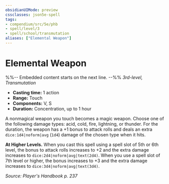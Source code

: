 ```yaml
---
obsidianUIMode: preview
cssclasses: json5e-spell
tags:
- compendium/src/5e/phb
- spell/level/3
- spell/school/transmutation
aliases: ["Elemental Weapon"]
---
```

# Elemental Weapon
%%-- Embedded content starts on the next line. --%%
*3rd-level, Transmutation*  

- **Casting time:** 1 action
- **Range:** Touch
- **Components:** V, S
- **Duration:** Concentration, up to 1 hour

A nonmagical weapon you touch becomes a magic weapon. Choose one of the following damage types: acid, cold, fire, lightning, or thunder. For the duration, the weapon has a +1 bonus to attack rolls and deals an extra `dice:1d4|noform|avg` (`1d4`) damage of the chosen type when it hits.

**At Higher Levels.** When you cast this spell using a spell slot of 5th or 6th level, the bonus to attack rolls increases to +2 and the extra damage increases to `dice:2d4|noform|avg|text(2d4)`. When you use a spell slot of 7th level or higher, the bonus increases to +3 and the extra damage increases to `dice:3d4|noform|avg|text(3d4)`.

*Source: Player's Handbook p. 237*